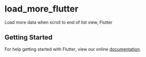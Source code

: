 # load_more_flutter

Load more data when scroll to end of list view, Flutter

## Getting Started

For help getting started with Flutter, view our online
[documentation](https://flutter.io/).
